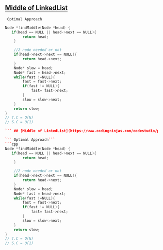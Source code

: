  ## [Middle of LinkedList](https://www.codingninjas.com/codestudio/problems/middle-of-linked-list_8230764?challengeSlug=striver-sde-challenge&leftPanelTab=1)

``` Optimal Approach```
```cpp
Node *findMiddle(Node *head) {
   if(head == NULL || head->next == NULL){
        return head;
    }

    //2 node needed or not
    if(head->next->next == NULL){
        return head->next;
    }
    Node* slow = head;
    Node* fast = head->next;
    while(fast !=NULL){
        fast = fast->next;
        if(fast != NULL){
            fast= fast->next;
        }
        slow = slow->next;
    }
    return slow;
}
// T.C = O(N)
// S.C = O(1)

``` ## [Middle of LinkedList](https://www.codingninjas.com/codestudio/problems/middle-of-linked-list_8230764?challengeSlug=striver-sde-challenge&leftPanelTab=1)

``` Optimal Approach```
```cpp
Node *findMiddle(Node *head) {
   if(head == NULL || head->next == NULL){
        return head;
    }

    //2 node needed or not
    if(head->next->next == NULL){
        return head->next;
    }
    Node* slow = head;
    Node* fast = head->next;
    while(fast !=NULL){
        fast = fast->next;
        if(fast != NULL){
            fast= fast->next;
        }
        slow = slow->next;
    }
    return slow;
}
// T.C = O(N)
// S.C = O(1)

```